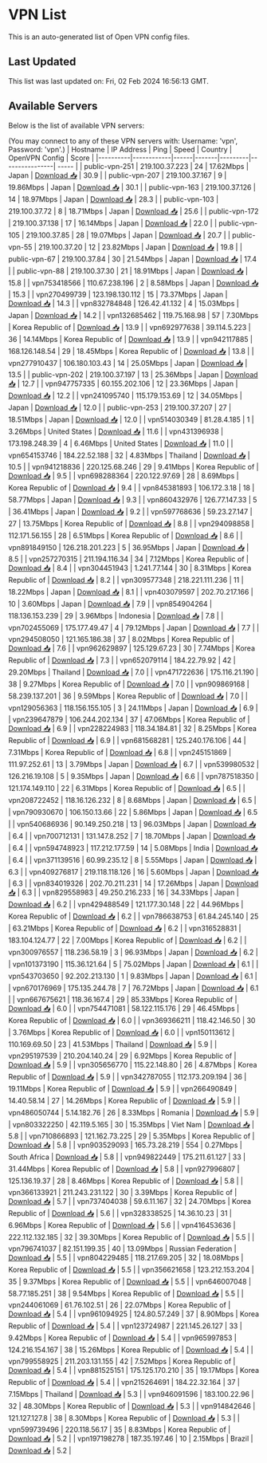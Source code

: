 # VPN List

This is an auto-generated list of Open VPN config files.

## Last Updated

This list was last updated on: Fri, 02 Feb 2024 16:56:13 GMT.

## Available Servers

Below is the list of available VPN servers:

(You may connect to any of these VPN servers with: Username: 'vpn', Password: 'vpn'.)
| Hostname | IP Address | Ping | Speed | Country | OpenVPN Config | Score |
|----------|------------|------|-------|---------|----------------| ----- |
| public-vpn-251 | 219.100.37.223 | 24 | 17.62Mbps | Japan | [Download 📥](./configs/server_0_JP.ovpn) | 30.9 |
| public-vpn-207 | 219.100.37.167 | 9 | 19.86Mbps | Japan | [Download 📥](./configs/server_1_JP.ovpn) | 30.1 |
| public-vpn-163 | 219.100.37.126 | 14 | 18.97Mbps | Japan | [Download 📥](./configs/server_2_JP.ovpn) | 28.3 |
| public-vpn-103 | 219.100.37.72 | 8 | 18.71Mbps | Japan | [Download 📥](./configs/server_3_JP.ovpn) | 25.6 |
| public-vpn-172 | 219.100.37.138 | 17 | 16.14Mbps | Japan | [Download 📥](./configs/server_4_JP.ovpn) | 22.0 |
| public-vpn-105 | 219.100.37.85 | 28 | 19.07Mbps | Japan | [Download 📥](./configs/server_5_JP.ovpn) | 20.7 |
| public-vpn-55 | 219.100.37.20 | 12 | 23.82Mbps | Japan | [Download 📥](./configs/server_6_JP.ovpn) | 19.8 |
| public-vpn-67 | 219.100.37.84 | 30 | 21.54Mbps | Japan | [Download 📥](./configs/server_7_JP.ovpn) | 17.4 |
| public-vpn-88 | 219.100.37.30 | 21 | 18.91Mbps | Japan | [Download 📥](./configs/server_8_JP.ovpn) | 15.8 |
| vpn753418566 | 110.67.238.196 | 2 | 8.58Mbps | Japan | [Download 📥](./configs/server_9_JP.ovpn) | 15.3 |
| vpn270499739 | 123.198.130.112 | 15 | 73.37Mbps | Japan | [Download 📥](./configs/server_10_JP.ovpn) | 14.3 |
| vpn832784848 | 126.42.41.132 | 4 | 15.03Mbps | Japan | [Download 📥](./configs/server_11_JP.ovpn) | 14.2 |
| vpn132685462 | 119.75.168.98 | 57 | 7.30Mbps | Korea Republic of | [Download 📥](./configs/server_12_KR.ovpn) | 13.9 |
| vpn692977638 | 39.114.5.223 | 36 | 14.14Mbps | Korea Republic of | [Download 📥](./configs/server_13_KR.ovpn) | 13.9 |
| vpn942117885 | 168.126.148.54 | 29 | 18.45Mbps | Korea Republic of | [Download 📥](./configs/server_14_KR.ovpn) | 13.8 |
| vpn277910437 | 106.180.103.43 | 14 | 25.05Mbps | Japan | [Download 📥](./configs/server_15_JP.ovpn) | 13.5 |
| public-vpn-202 | 219.100.37.197 | 13 | 25.36Mbps | Japan | [Download 📥](./configs/server_16_JP.ovpn) | 12.7 |
| vpn947757335 | 60.155.202.106 | 12 | 23.36Mbps | Japan | [Download 📥](./configs/server_17_JP.ovpn) | 12.2 |
| vpn241095740 | 115.179.153.69 | 12 | 34.05Mbps | Japan | [Download 📥](./configs/server_18_JP.ovpn) | 12.0 |
| public-vpn-253 | 219.100.37.207 | 27 | 18.51Mbps | Japan | [Download 📥](./configs/server_19_JP.ovpn) | 12.0 |
| vpn514030349 | 81.28.4.185 | 1 | 3.26Mbps | United States | [Download 📥](./configs/server_20_US.ovpn) | 11.6 |
| vpn431396938 | 173.198.248.39 | 4 | 6.46Mbps | United States | [Download 📥](./configs/server_21_US.ovpn) | 11.0 |
| vpn654153746 | 184.22.52.188 | 32 | 4.83Mbps | Thailand | [Download 📥](./configs/server_22_TH.ovpn) | 10.5 |
| vpn941218836 | 220.125.68.246 | 29 | 9.41Mbps | Korea Republic of | [Download 📥](./configs/server_23_KR.ovpn) | 9.5 |
| vpn698288364 | 220.122.97.69 | 28 | 8.69Mbps | Korea Republic of | [Download 📥](./configs/server_24_KR.ovpn) | 9.4 |
| vpn845381893 | 106.172.3.18 | 18 | 58.77Mbps | Japan | [Download 📥](./configs/server_25_JP.ovpn) | 9.3 |
| vpn860432976 | 126.77.147.33 | 5 | 36.41Mbps | Japan | [Download 📥](./configs/server_26_JP.ovpn) | 9.2 |
| vpn597768636 | 59.23.27.147 | 27 | 13.75Mbps | Korea Republic of | [Download 📥](./configs/server_27_KR.ovpn) | 8.8 |
| vpn294098858 | 112.171.56.155 | 28 | 6.51Mbps | Korea Republic of | [Download 📥](./configs/server_28_KR.ovpn) | 8.6 |
| vpn891849150 | 126.218.201.223 | 5 | 36.95Mbps | Japan | [Download 📥](./configs/server_29_JP.ovpn) | 8.5 |
| vpn257270315 | 211.194.116.34 | 34 | 7.12Mbps | Korea Republic of | [Download 📥](./configs/server_30_KR.ovpn) | 8.4 |
| vpn304451943 | 1.241.77.144 | 30 | 8.31Mbps | Korea Republic of | [Download 📥](./configs/server_31_KR.ovpn) | 8.2 |
| vpn309577348 | 218.221.111.236 | 11 | 18.22Mbps | Japan | [Download 📥](./configs/server_32_JP.ovpn) | 8.1 |
| vpn403079597 | 202.70.217.166 | 10 | 3.60Mbps | Japan | [Download 📥](./configs/server_33_JP.ovpn) | 7.9 |
| vpn854904264 | 118.136.153.239 | 29 | 3.96Mbps | Indonesia | [Download 📥](./configs/server_34_ID.ovpn) | 7.8 |
| vpn702455069 | 175.177.49.47 | 4 | 79.12Mbps | Japan | [Download 📥](./configs/server_35_JP.ovpn) | 7.7 |
| vpn294508050 | 121.165.186.38 | 37 | 8.02Mbps | Korea Republic of | [Download 📥](./configs/server_36_KR.ovpn) | 7.6 |
| vpn962629897 | 125.129.67.23 | 30 | 7.74Mbps | Korea Republic of | [Download 📥](./configs/server_37_KR.ovpn) | 7.3 |
| vpn652079114 | 184.22.79.92 | 42 | 29.20Mbps | Thailand | [Download 📥](./configs/server_38_TH.ovpn) | 7.0 |
| vpn471722636 | 175.116.21.190 | 38 | 9.27Mbps | Korea Republic of | [Download 📥](./configs/server_39_KR.ovpn) | 7.0 |
| vpn909869168 | 58.239.137.201 | 36 | 9.59Mbps | Korea Republic of | [Download 📥](./configs/server_40_KR.ovpn) | 7.0 |
| vpn129056363 | 118.156.155.105 | 3 | 24.11Mbps | Japan | [Download 📥](./configs/server_41_JP.ovpn) | 6.9 |
| vpn239647879 | 106.244.202.134 | 37 | 47.06Mbps | Korea Republic of | [Download 📥](./configs/server_42_KR.ovpn) | 6.9 |
| vpn228224983 | 118.34.184.81 | 32 | 8.25Mbps | Korea Republic of | [Download 📥](./configs/server_43_KR.ovpn) | 6.9 |
| vpn681568281 | 125.240.176.106 | 44 | 7.31Mbps | Korea Republic of | [Download 📥](./configs/server_44_KR.ovpn) | 6.8 |
| vpn245151869 | 111.97.252.61 | 13 | 3.79Mbps | Japan | [Download 📥](./configs/server_45_JP.ovpn) | 6.7 |
| vpn539980532 | 126.216.19.108 | 5 | 9.35Mbps | Japan | [Download 📥](./configs/server_46_JP.ovpn) | 6.6 |
| vpn787518350 | 121.174.149.110 | 22 | 6.31Mbps | Korea Republic of | [Download 📥](./configs/server_47_KR.ovpn) | 6.5 |
| vpn208722452 | 118.16.126.232 | 8 | 8.68Mbps | Japan | [Download 📥](./configs/server_48_JP.ovpn) | 6.5 |
| vpn790930670 | 106.150.13.66 | 22 | 5.86Mbps | Japan | [Download 📥](./configs/server_49_JP.ovpn) | 6.5 |
| vpn540686936 | 90.149.250.218 | 13 | 96.03Mbps | Japan | [Download 📥](./configs/server_50_JP.ovpn) | 6.4 |
| vpn700712131 | 131.147.8.252 | 7 | 18.70Mbps | Japan | [Download 📥](./configs/server_51_JP.ovpn) | 6.4 |
| vpn594748923 | 117.212.177.59 | 14 | 5.08Mbps | India | [Download 📥](./configs/server_52_IN.ovpn) | 6.4 |
| vpn371139516 | 60.99.235.12 | 8 | 5.55Mbps | Japan | [Download 📥](./configs/server_53_JP.ovpn) | 6.3 |
| vpn409276817 | 219.118.118.126 | 16 | 5.60Mbps | Japan | [Download 📥](./configs/server_54_JP.ovpn) | 6.3 |
| vpn834019326 | 202.70.211.231 | 14 | 17.26Mbps | Japan | [Download 📥](./configs/server_55_JP.ovpn) | 6.3 |
| vpn829558983 | 49.250.216.233 | 16 | 34.33Mbps | Japan | [Download 📥](./configs/server_56_JP.ovpn) | 6.2 |
| vpn429488549 | 121.177.30.148 | 22 | 44.96Mbps | Korea Republic of | [Download 📥](./configs/server_57_KR.ovpn) | 6.2 |
| vpn786638753 | 61.84.245.140 | 25 | 63.21Mbps | Korea Republic of | [Download 📥](./configs/server_58_KR.ovpn) | 6.2 |
| vpn316528831 | 183.104.124.77 | 22 | 7.00Mbps | Korea Republic of | [Download 📥](./configs/server_59_KR.ovpn) | 6.2 |
| vpn300976557 | 118.236.58.19 | 3 | 96.93Mbps | Japan | [Download 📥](./configs/server_60_JP.ovpn) | 6.2 |
| vpn101373190 | 115.36.121.64 | 5 | 75.02Mbps | Japan | [Download 📥](./configs/server_61_JP.ovpn) | 6.1 |
| vpn543703650 | 92.202.213.130 | 1 | 9.83Mbps | Japan | [Download 📥](./configs/server_62_JP.ovpn) | 6.1 |
| vpn670176969 | 175.135.244.78 | 7 | 76.72Mbps | Japan | [Download 📥](./configs/server_63_JP.ovpn) | 6.1 |
| vpn667675621 | 118.36.167.4 | 29 | 85.33Mbps | Korea Republic of | [Download 📥](./configs/server_64_KR.ovpn) | 6.0 |
| vpn754471081 | 58.122.115.176 | 29 | 46.45Mbps | Korea Republic of | [Download 📥](./configs/server_65_KR.ovpn) | 6.0 |
| vpn369366211 | 118.42.146.50 | 30 | 3.76Mbps | Korea Republic of | [Download 📥](./configs/server_66_KR.ovpn) | 6.0 |
| vpn150113612 | 110.169.69.50 | 23 | 41.53Mbps | Thailand | [Download 📥](./configs/server_67_TH.ovpn) | 5.9 |
| vpn295197539 | 210.204.140.24 | 29 | 6.92Mbps | Korea Republic of | [Download 📥](./configs/server_68_KR.ovpn) | 5.9 |
| vpn305656770 | 115.22.148.80 | 26 | 4.87Mbps | Korea Republic of | [Download 📥](./configs/server_69_KR.ovpn) | 5.9 |
| vpn342787055 | 112.173.209.194 | 36 | 19.11Mbps | Korea Republic of | [Download 📥](./configs/server_70_KR.ovpn) | 5.9 |
| vpn266490849 | 14.40.58.14 | 27 | 14.26Mbps | Korea Republic of | [Download 📥](./configs/server_71_KR.ovpn) | 5.9 |
| vpn486050744 | 5.14.182.76 | 26 | 8.33Mbps | Romania | [Download 📥](./configs/server_72_RO.ovpn) | 5.9 |
| vpn803322250 | 42.119.5.165 | 30 | 15.35Mbps | Viet Nam | [Download 📥](./configs/server_73_VN.ovpn) | 5.8 |
| vpn710866893 | 121.162.73.225 | 29 | 5.35Mbps | Korea Republic of | [Download 📥](./configs/server_74_KR.ovpn) | 5.8 |
| vpn903529093 | 165.73.28.219 | 554 | 0.27Mbps | South Africa | [Download 📥](./configs/server_75_ZA.ovpn) | 5.8 |
| vpn949822449 | 175.211.61.127 | 33 | 31.44Mbps | Korea Republic of | [Download 📥](./configs/server_76_KR.ovpn) | 5.8 |
| vpn927996807 | 125.136.19.37 | 28 | 8.46Mbps | Korea Republic of | [Download 📥](./configs/server_77_KR.ovpn) | 5.8 |
| vpn366133921 | 211.243.231.122 | 30 | 3.39Mbps | Korea Republic of | [Download 📥](./configs/server_78_KR.ovpn) | 5.7 |
| vpn737404038 | 59.6.11.167 | 32 | 24.70Mbps | Korea Republic of | [Download 📥](./configs/server_79_KR.ovpn) | 5.6 |
| vpn328338525 | 14.36.10.23 | 31 | 6.96Mbps | Korea Republic of | [Download 📥](./configs/server_80_KR.ovpn) | 5.6 |
| vpn416453636 | 222.112.132.185 | 32 | 39.30Mbps | Korea Republic of | [Download 📥](./configs/server_81_KR.ovpn) | 5.5 |
| vpn796741037 | 82.151.199.35 | 40 | 13.09Mbps | Russian Federation | [Download 📥](./configs/server_82_RU.ovpn) | 5.5 |
| vpn804229485 | 118.217.69.205 | 32 | 18.08Mbps | Korea Republic of | [Download 📥](./configs/server_83_KR.ovpn) | 5.5 |
| vpn356621658 | 123.212.153.204 | 35 | 9.37Mbps | Korea Republic of | [Download 📥](./configs/server_84_KR.ovpn) | 5.5 |
| vpn646007048 | 58.77.185.251 | 38 | 9.54Mbps | Korea Republic of | [Download 📥](./configs/server_85_KR.ovpn) | 5.5 |
| vpn244061069 | 61.76.102.51 | 26 | 22.07Mbps | Korea Republic of | [Download 📥](./configs/server_86_KR.ovpn) | 5.4 |
| vpn961094925 | 124.80.57.249 | 37 | 8.90Mbps | Korea Republic of | [Download 📥](./configs/server_87_KR.ovpn) | 5.4 |
| vpn123724987 | 221.145.26.127 | 33 | 9.42Mbps | Korea Republic of | [Download 📥](./configs/server_88_KR.ovpn) | 5.4 |
| vpn965997853 | 124.216.154.167 | 38 | 15.26Mbps | Korea Republic of | [Download 📥](./configs/server_89_KR.ovpn) | 5.4 |
| vpn799558925 | 211.203.131.155 | 42 | 7.52Mbps | Korea Republic of | [Download 📥](./configs/server_90_KR.ovpn) | 5.4 |
| vpn881525151 | 175.125.170.210 | 35 | 19.17Mbps | Korea Republic of | [Download 📥](./configs/server_91_KR.ovpn) | 5.4 |
| vpn215264691 | 184.22.32.164 | 37 | 7.15Mbps | Thailand | [Download 📥](./configs/server_92_TH.ovpn) | 5.3 |
| vpn946091596 | 183.100.22.96 | 32 | 48.30Mbps | Korea Republic of | [Download 📥](./configs/server_93_KR.ovpn) | 5.3 |
| vpn914842646 | 121.127.127.8 | 38 | 8.30Mbps | Korea Republic of | [Download 📥](./configs/server_94_KR.ovpn) | 5.3 |
| vpn599739496 | 220.118.56.17 | 35 | 8.83Mbps | Korea Republic of | [Download 📥](./configs/server_95_KR.ovpn) | 5.2 |
| vpn197198278 | 187.35.197.46 | 10 | 2.15Mbps | Brazil | [Download 📥](./configs/server_96_BR.ovpn) | 5.2 |
